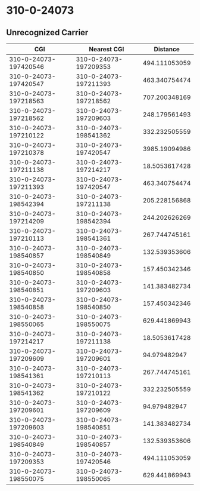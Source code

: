 # 310-0-24073
## Unrecognized Carrier


| CGI | Nearest CGI | Distance |
|-----|-------------|----------|
| 310-0-24073-197420546 | 310-0-24073-197209353 | 494.111053059 |
| 310-0-24073-197420547 | 310-0-24073-197211393 | 463.340754474 |
| 310-0-24073-197218563 | 310-0-24073-197218562 | 707.200348169 |
| 310-0-24073-197218562 | 310-0-24073-197209603 | 248.179561493 |
| 310-0-24073-197210122 | 310-0-24073-198541362 | 332.232505559 |
| 310-0-24073-197210378 | 310-0-24073-197420547 | 3985.19094986 |
| 310-0-24073-197211138 | 310-0-24073-197214217 | 18.5053617428 |
| 310-0-24073-197211393 | 310-0-24073-197420547 | 463.340754474 |
| 310-0-24073-198542394 | 310-0-24073-197211138 | 205.228156868 |
| 310-0-24073-197214209 | 310-0-24073-198542394 | 244.202626269 |
| 310-0-24073-197210113 | 310-0-24073-198541361 | 267.744745161 |
| 310-0-24073-198540857 | 310-0-24073-198540849 | 132.539353606 |
| 310-0-24073-198540850 | 310-0-24073-198540858 | 157.450342346 |
| 310-0-24073-198540851 | 310-0-24073-197209603 | 141.383482734 |
| 310-0-24073-198540858 | 310-0-24073-198540850 | 157.450342346 |
| 310-0-24073-198550065 | 310-0-24073-198550075 | 629.441869943 |
| 310-0-24073-197214217 | 310-0-24073-197211138 | 18.5053617428 |
| 310-0-24073-197209609 | 310-0-24073-197209601 | 94.979482947 |
| 310-0-24073-198541361 | 310-0-24073-197210113 | 267.744745161 |
| 310-0-24073-198541362 | 310-0-24073-197210122 | 332.232505559 |
| 310-0-24073-197209601 | 310-0-24073-197209609 | 94.979482947 |
| 310-0-24073-197209603 | 310-0-24073-198540851 | 141.383482734 |
| 310-0-24073-198540849 | 310-0-24073-198540857 | 132.539353606 |
| 310-0-24073-197209353 | 310-0-24073-197420546 | 494.111053059 |
| 310-0-24073-198550075 | 310-0-24073-198550065 | 629.441869943 |
